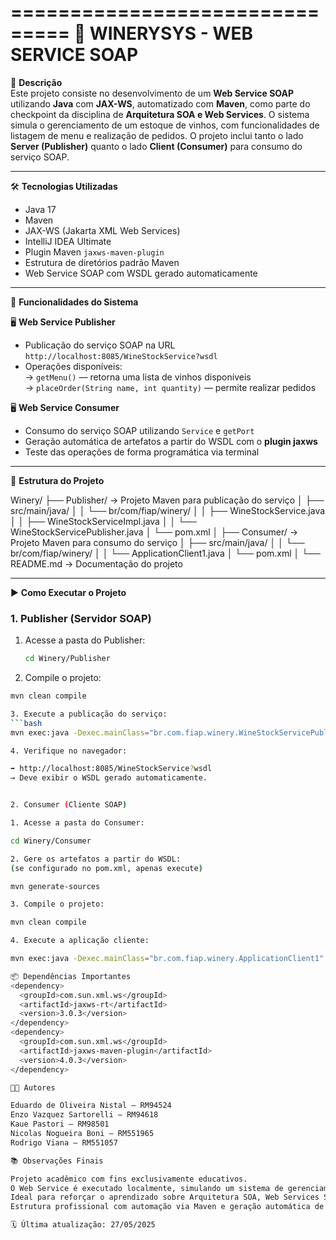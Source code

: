 ===============================
🚀 WINERYSYS - WEB SERVICE SOAP
===============================

📌 **Descrição**  
Este projeto consiste no desenvolvimento de um **Web Service SOAP** utilizando **Java** com **JAX-WS**, automatizado com **Maven**, como parte do checkpoint da disciplina de **Arquitetura SOA e Web Services**. O sistema simula o gerenciamento de um estoque de vinhos, com funcionalidades de listagem de menu e realização de pedidos. O projeto inclui tanto o lado **Server (Publisher)** quanto o lado **Client (Consumer)** para consumo do serviço SOAP.

---

🛠️ **Tecnologias Utilizadas**

- Java 17  
- Maven  
- JAX-WS (Jakarta XML Web Services)  
- IntelliJ IDEA Ultimate  
- Plugin Maven `jaxws-maven-plugin`  
- Estrutura de diretórios padrão Maven  
- Web Service SOAP com WSDL gerado automaticamente  

---

📱 **Funcionalidades do Sistema**

🖥️ **Web Service Publisher**  
- Publicação do serviço SOAP na URL `http://localhost:8085/WineStockService?wsdl`  
- Operações disponíveis:  
  → `getMenu()` — retorna uma lista de vinhos disponíveis  
  → `placeOrder(String name, int quantity)` — permite realizar pedidos

🖥️ **Web Service Consumer**  
- Consumo do serviço SOAP utilizando `Service` e `getPort`  
- Geração automática de artefatos a partir do WSDL com o **plugin jaxws**  
- Teste das operações de forma programática via terminal

---

📁 **Estrutura do Projeto**

Winery/
├── Publisher/ → Projeto Maven para publicação do serviço
│ ├── src/main/java/
│ │ └── br/com/fiap/winery/
│ │ ├── WineStockService.java
│ │ ├── WineStockServiceImpl.java
│ │ └── WineStockServicePublisher.java
│ └── pom.xml
│
├── Consumer/ → Projeto Maven para consumo do serviço
│ ├── src/main/java/
│ │ └── br/com/fiap/winery/
│ │ └── ApplicationClient1.java
│ └── pom.xml
│
└── README.md → Documentação do projeto

---

▶️ **Como Executar o Projeto**

### **1. Publisher (Servidor SOAP)**

1. Acesse a pasta do Publisher:
   ```bash
   cd Winery/Publisher
   
2. Compile o projeto:
  ```bash
  mvn clean compile

3. Execute a publicação do serviço:
  ```bash
  mvn exec:java -Dexec.mainClass="br.com.fiap.winery.WineStockServicePublisher"

4. Verifique no navegador:

➡️ http://localhost:8085/WineStockService?wsdl
→ Deve exibir o WSDL gerado automaticamente.


2. Consumer (Cliente SOAP)

1. Acesse a pasta do Consumer:

cd Winery/Consumer

2. Gere os artefatos a partir do WSDL:
(se configurado no pom.xml, apenas execute)

mvn generate-sources

3. Compile o projeto:

mvn clean compile

4. Execute a aplicação cliente:

mvn exec:java -Dexec.mainClass="br.com.fiap.winery.ApplicationClient1"

📦 Dependências Importantes
<dependency>
    <groupId>com.sun.xml.ws</groupId>
    <artifactId>jaxws-rt</artifactId>
    <version>3.0.3</version>
</dependency>
<dependency>
    <groupId>com.sun.xml.ws</groupId>
    <artifactId>jaxws-maven-plugin</artifactId>
    <version>4.0.3</version>
</dependency>

👨‍💻 Autores

Eduardo de Oliveira Nistal — RM94524
Enzo Vazquez Sartorelli — RM94618
Kaue Pastori — RM98501
Nicolas Nogueira Boni — RM551965
Rodrigo Viana — RM551057

📚 Observações Finais

Projeto acadêmico com fins exclusivamente educativos.
O Web Service é executado localmente, simulando um sistema de gerenciamento de estoque de vinhos.
Ideal para reforçar o aprendizado sobre Arquitetura SOA, Web Services SOAP e uso de WSDL.
Estrutura profissional com automação via Maven e geração automática de artefatos cliente.

🗓️ Última atualização: 27/05/2025
